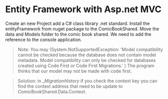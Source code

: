 # Entity Framework with Asp.net MVC
Create an new Project add a C# class library .net standard.
Install the entityFramework from nuget package to the ComicBookShared.
Move the data and Models folder to the comic book shared.
We need to add the reference to the console application.

>Note: You may (System.NotSupportedException: 'Model compatibility cannot be checked because the database does not contain model metadata. Model compatibility can only be checked for databases created using Code First or Code First Migrations.'
) The program thinks that our model may not be made with code first. 

>Solution: in __MigrationHistory_ if you check the context key you can find the context address that need to be update to ComicBookShared.Data.Context.

